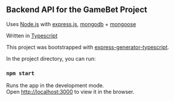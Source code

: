 ## Backend API for the GameBet Project
Uses [Node.js](https://nodejs.org/en/) with [express.js](https://expressjs.com/de/), [mongodb](https://www.mongodb.com/de) + [mongoose](https://mongoosejs.com/)

Written in [Typescript](https://www.typescriptlang.org/)

This project was bootstrapped with [express-generator-typescript](https://www.npmjs.com/package/express-generator-typescript).

In the project directory, you can run:

### `npm start`

Runs the app in the development mode.<br />
Open [http://localhost:3000](http://localhost:3000) to view it in the browser.

